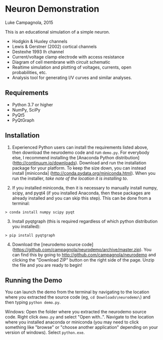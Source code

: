 Neuron Demonstration
====================

Luke Campagnola, 2015


This is an educational simulation of a simple neuron.

* Hodgkin & Huxley channels
* Lewis & Gerstner (2002) cortical channels
* Destexhe 1993 Ih channel
* Current/voltage clamp electrode with access resistance
* Diagram of cell membrane with circuit schematic
* Realtime simulation and plotting of voltages, currents, open probabilities, etc.
* Analysis tool for generating I/V curves and similar analyses.



Requirements
------------

* Python 3.7 or higher
* NumPy, SciPy
* PyQt5
* PyQtGraph


Installation
------------

1. Experienced Python users can install the requirements listed above, then download the neurodemo code and run `demo.py`. For everybody else, I recommend installing the [Anaconda Python distribution] (http://continuum.io/downloads). Download and run the installation package for your platform. To keep the size down, you can instead install [miniconda] (http://conda.pydata.org/miniconda.html). When you run the installer, _take note of the location it is installing to_.

2. If you installed miniconda, then it is necessary to manually install numpy, scipy, and pyqt4 (if you installed Anaconda, then these packages are already installed and you can skip this step). This can be done from a terminal:

```
> conda install numpy scipy pyqt
```

3. Install pyqtgraph (this is required regardless of which python distribution you installed):

```
> pip install pyqtgraph
```

4. Download the [neurodemo source code] (https://github.com/campagnola/neurodemo/archive/master.zip). You can find this by going to http://github.com/campagnola/neurodemo and clicking the "Download ZIP" button on the right side of the page. Unzip the file and you are ready to begin!

Running the Demo
----------------

You can launch the demo from the terminal by navigating to the location where you extracted the source code (eg, `cd Downloads\neurodemo\`) and then typing `python demo.py`.

Windows: Open the folder where you extracted the neurodemo source code. Right click `demo.py` and select "Open with..". Navigate to the location where you installed anaconda or miniconda (you may need to click something like "browse" or "choose another application" depending on your version of windows). Select `python.exe`.
